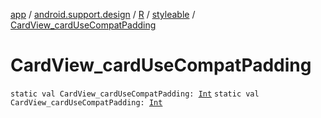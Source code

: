 [app](../../../index.md) / [android.support.design](../../index.md) / [R](../index.md) / [styleable](index.md) / [CardView_cardUseCompatPadding](./-card-view_card-use-compat-padding.md)

# CardView_cardUseCompatPadding

`static val CardView_cardUseCompatPadding: `[`Int`](https://kotlinlang.org/api/latest/jvm/stdlib/kotlin/-int/index.html)
`static val CardView_cardUseCompatPadding: `[`Int`](https://kotlinlang.org/api/latest/jvm/stdlib/kotlin/-int/index.html)